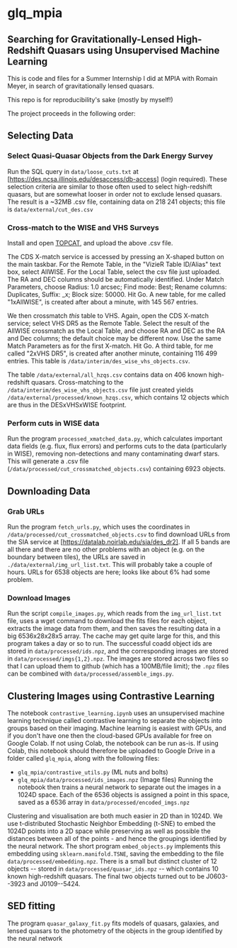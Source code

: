 # glq_mpia
## Searching for Gravitationally-Lensed High-Redshift Quasars using Unsupervised Machine Learning

This is code and files for a Summer Internship I did at MPIA with Romain Meyer, in search of gravitationally lensed quasars.

This repo is for reproducibility's sake (mostly by myself!)

The project proceeds in the following order:

## Selecting Data
### Select Quasi-Quasar Objects from the Dark Energy Survey
Run the SQL query in `data/loose_cuts.txt` at [https://des.ncsa.illinois.edu/desaccess/db-access] (login required).
These selection criteria are similar to those often used to select high-redshift quasars, but are somewhat looser in order not to exclude lensed quasars.
The result is a ~32MB .csv file, containing data on 218 241 objects; this file is `data/external/cut_des.csv`

### Cross-match to the WISE and VHS Surveys
Install and open [TOPCAT](https://www.star.bris.ac.uk/~mbt/topcat/), and upload the above .csv file.

The CDS X-match service is accessed by pressing an X-shaped button on the main taskbar.
For the Remote Table, in the "VizieR Table ID/Alias" text box, select AllWISE.
For the Local Table, select the csv file just uploaded.
The RA and DEC columns should be automatically identified.
Under Match Parameters, choose Radius: 1.0 arcsec; Find mode: Best; Rename columns: Duplicates, Suffix: _x; Block size: 50000.
Hit Go.
A new table, for me called "1xAllWISE", is created after about a minute, with 145 567 entries.

We then crossmatch *this* table to VHS.
Again, open the CDS X-match service; select VHS DR5 as the Remote Table.
Select the result of the AllWISE crossmatch as the Local Table, and choose RA and DEC as the RA and Dec columns; the default choice may be different now.
Use the same Match Parameters as for the first X-match.
Hit Go.
A third table, for me called "2xVHS DR5", is created after another minute, containing 116 499 entries.
This table is `/data/interim/des_wise_vhs_objects.csv`.

The table `/data/external/all_hzqs.csv` contains data on 406 known high-redshift quasars.
Cross-matching to the `/data/interim/des_wise_vhs_objects.csv` file just created yields `/data/external/processed/known_hzqs.csv`, which contains 12 objects which are thus in the DESxVHSxWISE footprint.

### Perform cuts in WISE data

Run the program `processed_xmatched_data.py`, which calculates important data fields (e.g. flux, flux errors) and performs cuts to the data (particularly in WISE), removing non-detections and many contaminating dwarf stars. This will generate a .csv file (`/data/processed/cut_crossmatched_objects.csv`) containing 6923 objects.

## Downloading Data
### Grab URLs
Run the program `fetch_urls.py`, which uses the coordinates in `/data/processed/cut_crossmatched_objects.csv` to find download URLs from the SIA service at [https://datalab.noirlab.edu/sia/des_dr2].
If all 5 bands are all there and there are no other problems with an object (e.g. on the boundary between tiles), the URLs are saved in `./data/external/img_url_list.txt`.
This will probably take a couple of hours.
URLs for 6538 objects are here; looks like about 6% had some problem.

### Download Images
Run the script `compile_images.py`, which reads from the `img_url_list.txt` file, uses a wget command to download the fits files for each object, extracts the image data from them, and then saves the resulting data in a big 6536x28x28x5 array.
The cache may get quite large for this, and this program takes a day or so to run.
The successful coadd object ids are stored in `data/processed/ids.npz`, and the corresponding images are stored in `data/processed/imgs{1,2}.npz`.
The images are stored across two files so that I can upload them to github (which has a 100MB/file limit);
the `.npz` files can be combined with `data/processed/assemble_imgs.py`.

## Clustering Images using Contrastive Learning

The notebook `contrastive_learning.ipynb` uses an unsupervised machine learning technique called contrastive learning to separate the objects into groups based on their imaging.
Machine learning is easiest with GPUs, and if you don't have one then the cloud-based GPUs available for free on Google Colab.
If not using Colab, the notebook can be run as-is.
If using Colab, this notebook should therefore be uploaded to Google Drive in a folder called `glq_mpia`, along with the following files:
- `glq_mpia/contrastive_utils.py` (ML nuts and bolts)
- `glq_mpia/data/processed/ids_images.npz` (Image files)
Running the notebook then trains a neural network to separate out the images in a 1024D space.
Each of the 6536 objects is assigned a point in this space, saved as a 6536 array in `data/processed/encoded_imgs.npz`

Clustering and visualisation are both much easier in 2D than in 1024D.
We use t-distributed Stochastic Neighbor Embedding (t-SNE) to embed the 1024D points into a 2D space while preserving as well as possible the distances between all of the points - and hence the groupings identified by the neural network.
The short program `embed_objects.py` implements this embedding using `sklearn.manifold.TSNE`, saving the embedding to the file `data/processed/embedding.npz`.
There is a small but distinct cluster of 12 objects -- stored in `data/processed/quasar_ids.npz` -- which contains 10 known high-redshift quasars.
The final two objects turned out to be J0603--3923 and J0109--5424.


## SED fitting

The program `quasar_galaxy_fit.py` fits models of quasars, galaxies, and lensed quasars to the photometry of the objects in the group identified by the neural network